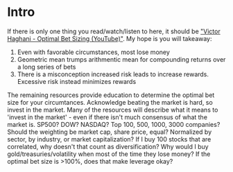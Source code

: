 # Intro

If there is only one thing you read/watch/listen to here, it should be ["Victor Haghani - Optimal Bet Sizing (YouTube)"](https://www.youtube.com/watch?v=5NC12DhaFV8#t=1m4s). My hope is you will takeaway:
1. Even with favorable circumstances, most lose money
2. Geometric mean trumps arithmentic mean for compounding returns over a long series of bets
3. There is a misconception increased risk leads to increase rewards. Excessive risk instead minimizes rewards

The remaining resources provide education to determine the optimal bet size for your circumtances. Acknowledge beating the market is hard, so invest in the market. Many of the resources will describe what it means to 'invest in the market' - even if there isn't much consensus of what the market is. SP500? DOW? NASDAQ? Top 100, 500, 1000, 3000 companies? Should the weighting be market cap, share price, equal? Normalized by sector, by industry, or market capitalization? If I buy 100 stocks that are correlated, why doesn't that count as diversification? Why would I buy gold/treasuries/volatility when most of the time they lose money? If the optimal bet size is >100%, does that make leverage okay?